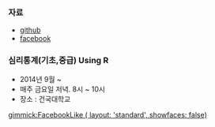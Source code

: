 ### 자료
- [github](https://github.com/psygrammer/visual)
- [facebook](https://www.facebook.com/notes/싸이그래머/토플모-데이터-시각화-기초/549037538582075)
 

### 심리통계(기초,중급) Using R
- 2014년 9월 ~
- 매주 금요일 저녁. 8시 ~ 10시
- 장소 : 건국대학교

[gimmick:FacebookLike ( layout: 'standard', showfaces: false) ](http://psygrammer.github.io/visual)
